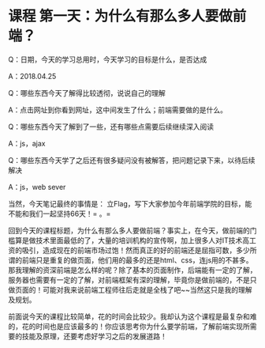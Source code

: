 # 课程 第一天：为什么有那么多人要做前端？
Q：日期，今天的学习总用时，今天学习的目标是什么，是否达成

A：2018.04.25 

Q：哪些东西今天了解得比较透彻，说说自己的理解

A：点击网址到你看到网址，这中间发生了什么；前端需要做的是什么。

Q：哪些东西今天了解到了一些，还有哪些点需要后续继续深入阅读

A：js，ajax

Q：哪些东西今天学了之后还有很多疑问没有被解答，把问题记录下来，以待后续解决

A：js，web sever

当然，今天笔记最终的事情是：
立Flag，写下大家参加今年前端学院的目标，能不能和我们一起坚持66天！= 。=

回到今天的课程标题，为什么有那么多人要做前端？事实上，在今天，做前端的门槛算是做技术里面最低的了，大量的培训机构的宣传啊，加上很多人对IT技术高工资的吸引，造成现在的前端市场过饱！然而真正的好的前端还是屈指可数，多少所谓的前端只是重复的做页面，他们用的最多的还是html、css，连js用的不甚多。那我理解的资深前端是怎么样的呢？除了基本的页面制作，后端能有一定的了解，服务器也需要有一定的了解，对前端框架有深的理解，毕竟你是做前端的，不是只做页面的！可能对我来说前端工程师往后走就是全栈了吧~~当然这只是我的理解及规划。

前面说今天的课程比较简单，花的时间会比较少。我却认为这个课程是最复杂和难的，花的时间也是应该最多的！你应该思考你为什么要学前端，了解前端实现所需要的技能及原理，还要考虑好学习之后的发展道路！
